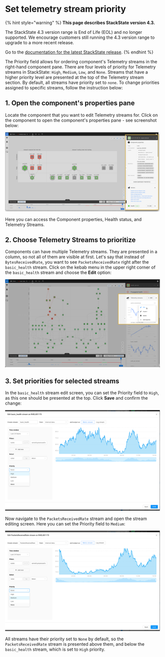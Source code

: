# Set telemetry stream priority

{% hint style="warning" %}
**This page describes StackState version 4.3.**

The StackState 4.3 version range is End of Life (EOL) and no longer supported. We encourage customers still running the 4.3 version range to upgrade to a more recent release.

Go to the [documentation for the latest StackState release](https://docs.stackstate.com/).
{% endhint %}

The Priority field allows for ordering component's Telemetry streams in the right-hand component pane. There are four levels of priority for Telemetry streams in StackState: `High`, `Medium`, `Low`, and `None`. Streams that have a higher priority level are presented at the top of the Telemetry stream section. By default, all streams have priority set to `none`. To change priorities assigned to specific streams, follow the instruction below:

## 1. Open the component's properties pane

Locate the component that you want to edit Telemetry streams for. Click on the component to open the component's properties pane - see screenshot below:

![Component details](../../.gitbook/assets/v43_component_details.png)

Here you can access the Component properties, Health status, and Telemetry Streams.

## 2. Choose Telemetry Streams to prioritize

Components can have multiple Telemetry streams. They are presented in a column, so not all of them are visible at first. Let's say that instead of `BytesReceivedRate`, you want to see `PacketsReceivedRate` right after the `basic_health` stream. Click on the kebab menu in the upper right corner of the `basic_health` stream and choose the **Edit** option:

![Edit telemetry stream](../../.gitbook/assets/v43_telstream_edit.png)

## 3. Set priorities for selected streams

In the `basic_health` stream edit screen, you can set the Priority field to `High`, as this one should be presented at the top. Click **Save** and confirm the change:

![Edit basic\_health](../../.gitbook/assets/v43_edit_basic_health.png)

Now navigate to the `PacketsReceivedRate` stream and open the stream editing screen. Here you can set the Priority field to `Medium`:

![Edit packetsReceiveRate](../../.gitbook/assets/v43_edit_medium.png)

All streams have their priority set to `None` by default, so the `PacketsReceivedRate` stream is presented above them, and below the `basic_health` stream, which is set to `High` priority.

